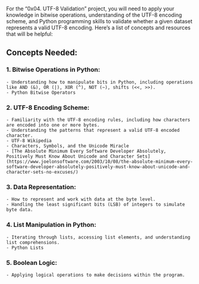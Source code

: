 For the “0x04. UTF-8 Validation” project, you will need to apply your knowledge in bitwise operations, understanding of the UTF-8 encoding scheme, and Python programming skills to validate whether a given dataset represents a valid UTF-8 encoding. Here’s a list of concepts and resources that will be helpful:

## Concepts Needed:
### 1. Bitwise Operations in Python:

    - Understanding how to manipulate bits in Python, including operations like AND (&), OR (|), XOR (^), NOT (~), shifts (<<, >>).
    - Python Bitwise Operators
### 2. UTF-8 Encoding Scheme:

    - Familiarity with the UTF-8 encoding rules, including how characters are encoded into one or more bytes.
    - Understanding the patterns that represent a valid UTF-8 encoded character.
    - UTF-8 Wikipedia
    - Characters, Symbols, and the Unicode Miracle
    - [The Absolute Minimum Every Software Developer Absolutely, Positively Must Know About Unicode and Character Sets](https://www.joelonsoftware.com/2003/10/08/the-absolute-minimum-every-software-developer-absolutely-positively-must-know-about-unicode-and-character-sets-no-excuses/)
### 3. Data Representation:

    - How to represent and work with data at the byte level.
    - Handling the least significant bits (LSB) of integers to simulate byte data.
### 4. List Manipulation in Python:

    - Iterating through lists, accessing list elements, and understanding list comprehensions.
    - Python Lists
### 5. Boolean Logic:

    - Applying logical operations to make decisions within the program.
